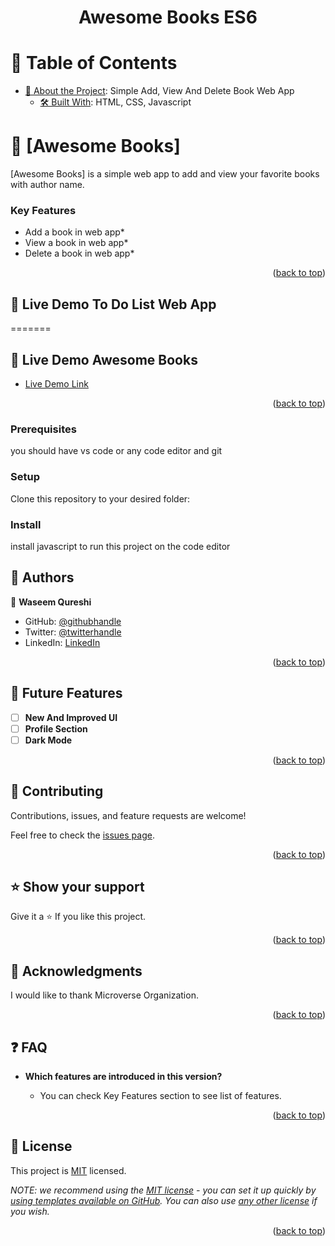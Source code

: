 <div align="center">

  <h1><b>Awesome Books ES6</b></h1>

</div>

<!-- TABLE OF CONTENTS -->

# 📗 Table of Contents

- [📖 About the Project](#about-project): Simple Add, View And Delete Book Web App
  - [🛠 Built With](#Html,css,javascript): HTML, CSS, Javascript


<!-- PROJECT DESCRIPTION -->

# 📖 [Awesome Books] <a name="about-project"></a>

[Awesome Books] is a simple web app to add and view your favorite books with author name.

### Key Features <a name="key-features"></a>

* Add a book in web app*
* View a book in web app*
* Delete a book in web app*

<p align="right">(<a href="#readme-top">back to top</a>)</p>

<!-- LIVE DEMO -->

## 🚀 Live Demo <a name="https://github.com/waseemqureshi2020/My-Awesome-Books-ES6">To Do List Web App</a>
=======
## 🚀 Live Demo <a name="https://github.com/waseemqureshi2020/My-Awesome-Books-ES6">Awesome Books</a>


- [Live Demo Link](https://waseemqureshi2020.github.io/My-Awesome-Books-ES6/)

<p align="right">(<a href="#readme-top">back to top</a>)</p>

### Prerequisites
you should have vs code or any code editor and git


<!--
Example command:

```sh
 gem install rails
```
 -->

### Setup

Clone this repository to your desired folder:

<!--
Example commands:

```sh
  cd my-folder
  git clone git@github.com:myaccount/my-project.git
```
--->

### Install
install javascript to run this project on the code editor

<!--
Example command:

```sh
  cd my-project
  gem install
```
--->


<!-- AUTHORS -->

## 👥 Authors <a name="Waseem Qureshi"></a>

👤 **Waseem Qureshi**

- GitHub: [@githubhandle](https://github.com/waseemqureshi2020)
- Twitter: [@twitterhandle](https://twitter.com/WASEEMQ2020)
- LinkedIn: [LinkedIn](https://www.linkedin.com/m/in/xfitness-x-784212244)

<p align="right">(<a href="#readme-top">back to top</a>)</p>

## 🔭 Future Features <a name="future-features"></a>

- [ ] **New And Improved UI**
- [ ] **Profile Section**
- [ ] **Dark Mode**

<p align="right">(<a href="#readme-top">back to top</a>)</p>

<!-- CONTRIBUTING -->

## 🤝 Contributing <a name="contributing"></a>

Contributions, issues, and feature requests are welcome!

Feel free to check the [issues page](../../issues/).

<p align="right">(<a href="#readme-top">back to top</a>)</p>

<!-- SUPPORT -->

## ⭐️ Show your support <a name="support"></a>

Give it a ⭐️ If you like this project.

<p align="right">(<a href="#readme-top">back to top</a>)</p>

<!-- ACKNOWLEDGEMENTS -->

## 🙏 Acknowledgments <a name="acknowledgements"></a>



I would like to thank Microverse Organization.

<p align="right">(<a href="#readme-top">back to top</a>)</p>

<!-- FAQ (optional) -->

## ❓ FAQ <a name="faq"></a>

- **Which features are introduced in this version?**

  - You can check Key Features section to see list of features.

<p align="right">(<a href="#readme-top">back to top</a>)</p>

<!-- LICENSE -->

## 📝 License <a name="license"></a>

This project is [MIT](./LICENSE) licensed.

_NOTE: we recommend using the [MIT license](https://choosealicense.com/licenses/mit/) - you can set it up quickly by [using templates available on GitHub](https://docs.github.com/en/communities/setting-up-your-project-for-healthy-contributions/adding-a-license-to-a-repository). You can also use [any other license](https://choosealicense.com/licenses/) if you wish._

<p align="right">(<a href="#readme-top">back to top</a>)</p>